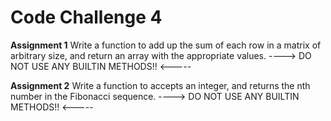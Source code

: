 # Code Challenge 4

**Assignment 1**
Write a function to add up the sum of each row in a matrix of arbitrary size, and return an array with the appropriate values.
----> DO NOT USE ANY BUILTIN METHODS!! <-----

**Assignment 2**
Write a function to accepts an integer, and returns the nth number in the Fibonacci sequence.
----> DO NOT USE ANY BUILTIN METHODS!! <-----
